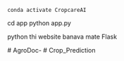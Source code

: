     conda activate CropcareAI
cd app
python app.py



python thi website banava mate 
Flask

#   A g r o D o c -  
 # Crop_Prediction
